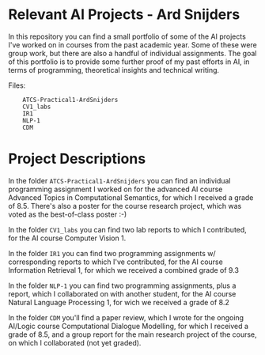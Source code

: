 # Relevant AI Projects - Ard Snijders

In this repository you can find a small portfolio of some of the AI projects I've worked on in courses from the past academic year. Some of these were group work, but there are also a handful of individual assignments. The goal of this portfolio is to provide some further proof of my past efforts in AI, in terms of programming, theoretical insights and technical writing.

Files:

```
	ATCS-Practical1-ArdSnijders
	CV1_labs
	IR1
	NLP-1
	CDM
```

# Project Descriptions

In the folder ```ATCS-Practical1-ArdSnijders``` you can find an individual programming assignment I worked on for the advanced AI course Advanced Topics in Computational Semantics, for which I received a grade of 8.5. There's also a poster for the course research project, which was voted as the best-of-class poster :-)

In the folder ```CV1_labs``` you can find two lab reports to which I contributed, for the AI course Computer Vision 1.

In the folder ```IR1``` you can find two programming assignments w/ corresponding reports to which I've contributed, for the AI course Information Retrieval 1, for which we received a combined grade of 9.3

In the folder ```NLP-1``` you can find two programming assignments, plus a report, which I collaborated on with another student, for the AI course Natural Language Processing 1, for wich we received a grade of 8.2

In the folder ```CDM``` you'll find a paper review, which I wrote for the ongoing AI/Logic course Computational Dialogue Modelling, for which I received a grade of 8.5, and a group report for the main research project of the course, on which I collaborated (not yet graded).
